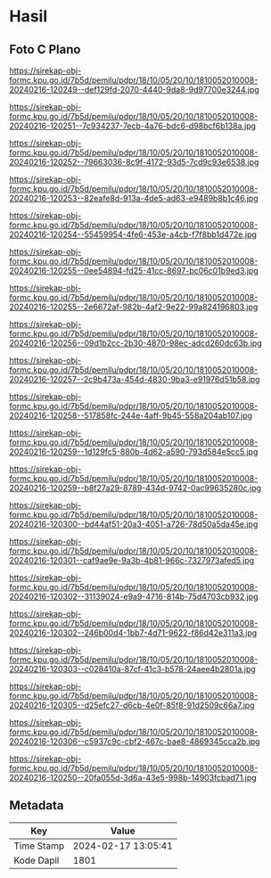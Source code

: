 # Hasil

## Foto C Plano

https://sirekap-obj-formc.kpu.go.id/7b5d/pemilu/pdpr/18/10/05/20/10/1810052010008-20240216-120249--def129fd-2070-4440-9da8-9d97700e3244.jpg

https://sirekap-obj-formc.kpu.go.id/7b5d/pemilu/pdpr/18/10/05/20/10/1810052010008-20240216-120251--7c934237-7ecb-4a76-bdc6-d98bcf6b138a.jpg

https://sirekap-obj-formc.kpu.go.id/7b5d/pemilu/pdpr/18/10/05/20/10/1810052010008-20240216-120252--79663036-8c9f-4172-93d5-7cd9c93e6538.jpg

https://sirekap-obj-formc.kpu.go.id/7b5d/pemilu/pdpr/18/10/05/20/10/1810052010008-20240216-120253--82eafe8d-913a-4de5-ad63-e9489b8b1c46.jpg

https://sirekap-obj-formc.kpu.go.id/7b5d/pemilu/pdpr/18/10/05/20/10/1810052010008-20240216-120254--55459954-4fe6-453e-a4cb-f7f8bb1d472e.jpg

https://sirekap-obj-formc.kpu.go.id/7b5d/pemilu/pdpr/18/10/05/20/10/1810052010008-20240216-120255--0ee54894-fd25-41cc-8697-bc06c01b9ed3.jpg

https://sirekap-obj-formc.kpu.go.id/7b5d/pemilu/pdpr/18/10/05/20/10/1810052010008-20240216-120255--2e6672af-982b-4af2-9e22-99a824196803.jpg

https://sirekap-obj-formc.kpu.go.id/7b5d/pemilu/pdpr/18/10/05/20/10/1810052010008-20240216-120256--09d1b2cc-2b30-4870-98ec-adcd260dc63b.jpg

https://sirekap-obj-formc.kpu.go.id/7b5d/pemilu/pdpr/18/10/05/20/10/1810052010008-20240216-120257--2c9b473a-454d-4830-9ba3-e91976d51b58.jpg

https://sirekap-obj-formc.kpu.go.id/7b5d/pemilu/pdpr/18/10/05/20/10/1810052010008-20240216-120258--517858fc-244e-4aff-9b45-558a204ab107.jpg

https://sirekap-obj-formc.kpu.go.id/7b5d/pemilu/pdpr/18/10/05/20/10/1810052010008-20240216-120259--1d129fc5-880b-4d62-a590-793d584e5cc5.jpg

https://sirekap-obj-formc.kpu.go.id/7b5d/pemilu/pdpr/18/10/05/20/10/1810052010008-20240216-120259--b8f27a29-8789-434d-9742-0ac99635280c.jpg

https://sirekap-obj-formc.kpu.go.id/7b5d/pemilu/pdpr/18/10/05/20/10/1810052010008-20240216-120300--bd44af51-20a3-4051-a726-78d50a5da45e.jpg

https://sirekap-obj-formc.kpu.go.id/7b5d/pemilu/pdpr/18/10/05/20/10/1810052010008-20240216-120301--caf9ae9e-9a3b-4b81-966c-7327973afed5.jpg

https://sirekap-obj-formc.kpu.go.id/7b5d/pemilu/pdpr/18/10/05/20/10/1810052010008-20240216-120302--31139024-e9a9-4716-814b-75d4703cb932.jpg

https://sirekap-obj-formc.kpu.go.id/7b5d/pemilu/pdpr/18/10/05/20/10/1810052010008-20240216-120302--246b00d4-1bb7-4d71-9622-f86d42e311a3.jpg

https://sirekap-obj-formc.kpu.go.id/7b5d/pemilu/pdpr/18/10/05/20/10/1810052010008-20240216-120303--c028410a-87cf-41c3-b578-24aee4b2801a.jpg

https://sirekap-obj-formc.kpu.go.id/7b5d/pemilu/pdpr/18/10/05/20/10/1810052010008-20240216-120305--d25efc27-d6cb-4e0f-85f8-91d2509c66a7.jpg

https://sirekap-obj-formc.kpu.go.id/7b5d/pemilu/pdpr/18/10/05/20/10/1810052010008-20240216-120306--c5937c9c-cbf2-467c-bae8-4869345cca2b.jpg

https://sirekap-obj-formc.kpu.go.id/7b5d/pemilu/pdpr/18/10/05/20/10/1810052010008-20240216-120250--20fa055d-3d6a-43e5-998b-14903fcbad71.jpg


## Metadata

| Key        | Value               |
| ---------- | ------------------- |
| Time Stamp | 2024-02-17 13:05:41 |
| Kode Dapil | 1801                |



